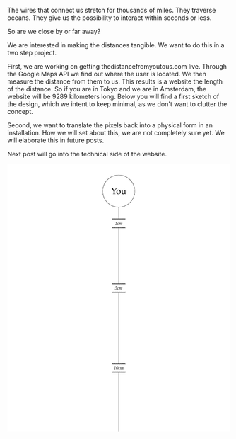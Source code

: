 The wires that connect us stretch for thousands of miles. They traverse oceans. They give us the possibility to interact within seconds or less.

So are we close by or far away?

We are interested in making the distances tangible. We want to do this in a two step project.

First, we are working on getting thedistancefromyoutous.com live. Through the Google Maps API we find out where the user is located. We then measure the distance from them to us. This results is a website the length of the distance. So if you are in Tokyo and we are in Amsterdam, the website will be 9289 kilometers long. Below you will find a first sketch of the design, which we intent to keep minimal, as we don't want to clutter the concept.

Second, we want to translate the pixels back into a physical form in an installation. How we will set about this, we are not completely sure yet. We will elaborate this in future posts.

Next post will go into the technical side of the website.

![Example Image](../project_images/cover.jpg?raw=true "Example Image")
